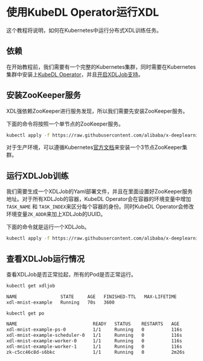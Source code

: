# 使用KubeDL Operator运行XDL

这个教程将说明，如何在Kubernetes中运行分布式XDL训练任务。

## 依赖

在开始教程前，我们需要有一个完整的Kubernetes集群，同时需要在Kubernetes集群中安装上[KubeDL Operator](https://github.com/alibaba/kubedl#getting-started)，并且[开启XDLJob支持](https://github.com/alibaba/kubedl#optional-enable-workload-kind-selectively)。

## 安装ZooKeeper服务

XDL强依赖ZooKeeper进行服务发现，所以我们需要先安装ZooKeeper服务。

下面的命令将按照一个单节点的ZooKeeper服务。

```bash
kubectl apply -f https://raw.githubusercontent.com/alibaba/x-deeplearning/master/xdl/docs/tutorial/v1/xdl-zk.yaml
```

对于生产环境，可以遵循Kubernetes[官方文档](https://kubernetes.io/docs/tutorials/stateful-application/zookeeper/)来安装一个3节点ZooKeeper集群。

## 运行XDLJob训练

我们需要生成一个XDLJob的Yaml部署文件，并且在里面设置好ZooKeeper服务地址。对于所有XDLJob的容器，KubeDL Operator会在容器的环境变量中增加```TASK_NAME``` 和 ```TASK_INDEX```来区分每个容器的身份。同时KubeDL Operator会修改环境变量```ZK_ADDR```来加上XDLJob的UUID。

下面的命令就是运行一个XDLJob。

```bash
kubectl apply -f https://raw.githubusercontent.com/alibaba/x-deeplearning/master/xdl/docs/tutorial/v1/xdl-job.yaml
```

## 查看XDLJob运行情况

查看XDLJob是否正常拉起，所有的Pod是否正常运行。

```bash
kubectl get xdljob

NAME                STATE     AGE   FINISHED-TTL   MAX-LIFETIME
xdl-mnist-example   Running   70s   3600

kubectl get po

NAME                            READY   STATUS    RESTARTS   AGE
xdl-mnist-example-ps-0          1/1     Running   0          116s
xdl-mnist-example-scheduler-0   1/1     Running   0          116s
xdl-mnist-example-worker-0      1/1     Running   0          116s
xdl-mnist-example-worker-1      1/1     Running   0          116s
zk-c5cc46c8d-s6bkc              1/1     Running   0          2m26s
```
